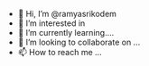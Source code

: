 - 👋 Hi, I’m @ramyasrikodem
- 👀 I’m interested in 
- 🌱 I’m currently learning....
- 💞️ I’m looking to collaborate on ...
- 📫 How to reach me ...

<!---
ramyasrikodem/ramyasrikodem is a ✨ special ✨ repository because its `README.md` (this file) appears on your GitHub profile.
You can click the Preview link to take a look at your changes.
--->
